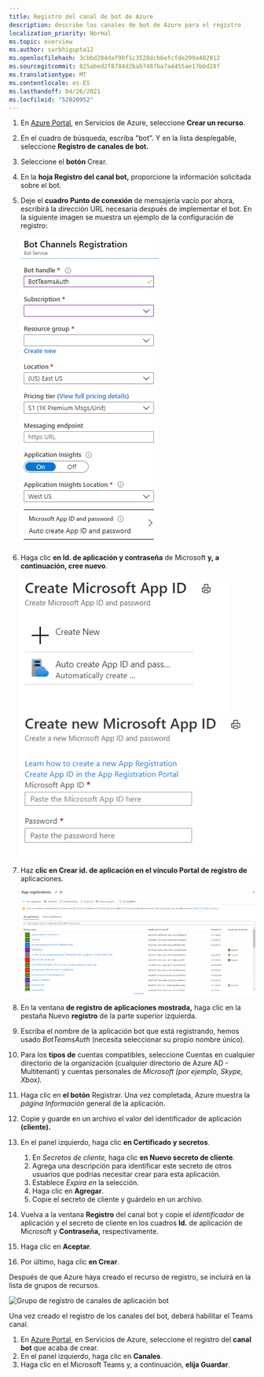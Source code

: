 ```yaml
---
title: Registro del canal de bot de Azure
description: describe los canales de bot de Azure para el registro
localization_priority: Normal
ms.topic: overview
ms.author: surbhigupta12
ms.openlocfilehash: 3cbbd204daf98f1c3528dcb6efcfde299a402912
ms.sourcegitcommit: 825abed2f8784d2bab7407ba7a4455ae17bbd28f
ms.translationtype: MT
ms.contentlocale: es-ES
ms.lasthandoff: 04/26/2021
ms.locfileid: "52020952"
---
```

1. En [Azure Portal](https://ms.portal.azure.com/#home), en Servicios de Azure, seleccione **Crear un recurso**.
1. En el cuadro de búsqueda, escriba "bot". Y en la lista desplegable, seleccione **Registro de canales de bot.**
1. Seleccione el **botón** Crear.
1. En la **hoja Registro del canal bot,** proporcione la información solicitada sobre el bot.
1. Deje el **cuadro Punto de conexión** de mensajería vacío por ahora, escribirá la dirección URL necesaria después de implementar el bot. En la siguiente imagen se muestra un ejemplo de la configuración de registro:

    ![Registro de canales de aplicación bot](../../assets/images/authentication/auth-bot-channels-registration.png)

1. Haga clic **en Id. de aplicación y contraseña** de Microsoft **y, a continuación, cree nuevo**.

    ![Crear id. de aplicación de Microsoft ](../../assets/images/authentication/CreateMicrosoftAppID.png) ![ Crear nuevo id. de aplicación de Microsoft](../../assets/images/authentication/CreateNewMicrosoftAppID.png)    

1. Haz **clic en Crear id. de aplicación en el vínculo Portal de registro de** aplicaciones.

   ![Registros de aplicaciones](../../assets/images/authentication/AppRegistration.png)
   
1. En la ventana **de registro de aplicaciones mostrada,** haga clic en la pestaña Nuevo **registro** de la parte superior izquierda.
1. Escriba el nombre de la aplicación bot que está registrando, hemos usado *BotTeamsAuth* (necesita seleccionar su propio nombre único).
1. Para los **tipos de** cuentas compatibles, seleccione Cuentas en cualquier directorio de la organización (cualquier directorio de Azure AD - Multitenant) y cuentas personales de *Microsoft (por ejemplo, Skype, Xbox).*
1. Haga clic en **el botón** Registrar. Una vez completada, Azure muestra la *página Información* general de la aplicación.
1. Copie y guarde en un archivo el valor del identificador de aplicación **(cliente).**
1. En el panel izquierdo, haga clic **en Certificado y secretos**.
    1. En *Secretos de cliente,* haga clic **en Nuevo secreto de cliente**.
    1. Agrega una descripción para identificar este secreto de otros usuarios que podrías necesitar crear para esta aplicación.
    1. Establece *Expira en* la selección.
    1. Haga clic en **Agregar**.
    1. Copie el secreto de cliente y guárdelo en un archivo.
1. Vuelva a la ventana **Registro** del canal bot  y copie el *identificador* de aplicación y el secreto de cliente en los cuadros **Id.** de aplicación de Microsoft y **Contraseña,** respectivamente.
1. Haga clic en **Aceptar**.
1. Por último, haga clic **en Crear**.

Después de que Azure haya creado el recurso de registro, se incluirá en la lista de grupos de recursos.  

![Grupo de registro de canales de aplicación bot](~/assets/images/authentication/auth-bot-channels-registration-group.PNG)

Una vez creado el registro de los canales del bot, deberá habilitar el Teams canal.

1. En [Azure Portal](https://ms.portal.azure.com/#home), en Servicios de Azure, seleccione el registro del **canal bot** que acaba de crear.
1. En el panel izquierdo, haga clic en **Canales**.
1. Haga clic en el Microsoft Teams y, a continuación, **elija Guardar**.
